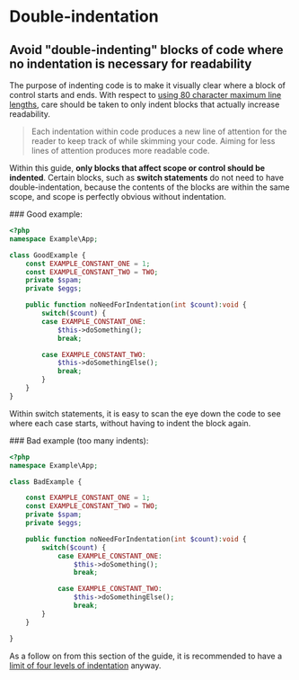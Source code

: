 # Double-indentation

## Avoid "double-indenting" blocks of code where no indentation is necessary for readability

The purpose of indenting code is to make it visually clear where a block of control starts and ends. With respect to [using 80 character maximum line lengths][line-length], care should be taken to only indent blocks that actually increase readability.

> Each indentation within code produces a new line of attention for the reader to keep track of while skimming your code. Aiming for less lines of attention produces more readable code.

Within this guide, **only blocks that affect scope or control should be indented**. Certain blocks, such as **switch statements** do not need to have double-indentation, because the contents of the blocks are within the same scope, and scope is perfectly obvious without indentation.

### Good example:

```php
<?php
namespace Example\App;

class GoodExample {
	const EXAMPLE_CONSTANT_ONE = 1;
	const EXAMPLE_CONSTANT_TWO = TWO;
	private $spam;
	private $eggs;

	public function noNeedForIndentation(int $count):void {
		switch($count) {
		case EXAMPLE_CONSTANT_ONE:
			$this->doSomething();
			break;

		case EXAMPLE_CONSTANT_TWO:
			$this->doSomethingElse();
			break;
		}
	}
}
```

Within switch statements, it is easy to scan the eye down the code to see where each case starts, without having to indent the block again.

### Bad example (too many indents):

```php
<?php
namespace Example\App;

class BadExample {

	const EXAMPLE_CONSTANT_ONE = 1;
	const EXAMPLE_CONSTANT_TWO = TWO;
	private $spam;
	private $eggs;

	public function noNeedForIndentation(int $count):void {
		switch($count) {
			case EXAMPLE_CONSTANT_ONE:
				$this->doSomething();
				break;

			case EXAMPLE_CONSTANT_TWO:
				$this->doSomethingElse();
				break;
		}
	}

}
```

As a follow on from this section of the guide, it is recommended to have a [limit of four levels of indentation][line-length] anyway.

[line-length]: line-length.md
[side-effects]: ../general/side-effects.md
